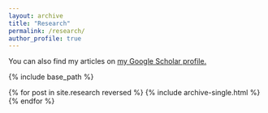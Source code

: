```yaml
---
layout: archive
title: "Research"
permalink: /research/
author_profile: true
---
```


You can also find my articles on <u><a href="https://scholar.google.com/?inst=17001591832933267808">my Google Scholar profile</a>.</u>

{% include base_path %}

{% for post in site.research reversed %}
  {% include archive-single.html %}
{% endfor %}

